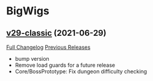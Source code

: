 # BigWigs

## [v29-classic](https://github.com/BigWigsMods/BigWigs/tree/v29-classic) (2021-06-29)
[Full Changelog](https://github.com/BigWigsMods/BigWigs/compare/v28-classic...v29-classic) [Previous Releases](https://github.com/BigWigsMods/BigWigs/releases)

- bump version  
- Remove load guards for a future release  
- Core/BossPrototype: Fix dungeon difficulty checking  
